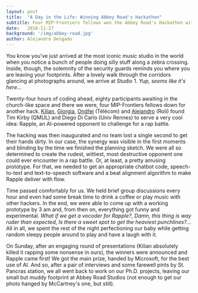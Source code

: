 ```yaml
---
layout: post
title:  "A Day in the Life: Winning Abbey Road's Hackathon"
subtitle: Four MIP-Frontiers fellows won the Abbey Road's Hackathon with the Rapple - virtual rap-battle opponent.
date:   2018-11-27
background: '/img/abbey-road.jpg'
author: Alejandro Delgado
---
```


You know you've just arrived at the most iconic music studio in the world when you notice a bunch of people doing silly stuff along a zebra crossing. Inside, though, the solemnity of the security guards reminds you where you are leaving your footprints. After a lovely walk through the corridors glancing at photographs around, we arrive at Studio 1. *Yup, seems like it's here...*

Twenty-four hours of coding ahead, eighty participants awaiting in the church-like space and there we were, four MIP-Frontiers fellows down for another hack. [Kilian](/people#), [Giorgia](/people#), [Ondřej](/people#) (Télécom) and [Alejandro](/people#) (Roli) found Tim Kirby (QMUL) and Diego Di Carlo (Univ Rennes) to serve a very cool idea: Rapple, an AI-powered opponent to challenge for a rap battle.

The hacking was then inaugurated and no team lost a single second to get their hands dirty. In our case, the synergy was visible in the first moments and blinding by the time we finished the planning sketch. We were all so determined to create the rudest, wittiest, most destructive opponent one could ever encounter in a rap battle. Or, at least, a pretty amusing prototype. For that, we needed to get an appropriate chatbot code, speech-to-text and text-to-speech software and a beat alignment algorithm to make Rapple deliver with flow.

Time passed comfortably for us. We held brief group discussions every hour and even had some break time to drink a coffee or play music with other hackers. In the end, we were able to come up with a working prototype by 3 am and, from then on, everything got funny and experimental. *What if we get a vocoder for Rapple?*, *Damn, this thing is way ruder than expected*, *Is there a sweet spot to get the heaviest punchlines?...* All in all, we spent the rest of the night perfectioning our baby while getting random sleepy people around to play and have a laugh with it.

On Sunday, after an engaging round of presentations (Kilian absolutely killed it rapping some nonsense in ours), the winners were announced and Rapple came first! We got the main prize, handed by Microsoft, for the best use of AI. And so, after a pair of interviews and some farewell pints by St. Pancras station, we all went back to work on our Ph.D. projects, leaving our small but muddy footprint at Abbey Road Studios (not enough to get our photo hanged by McCartney's one, but still).
